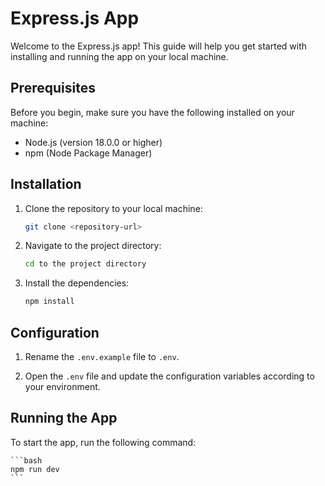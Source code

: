 # Express.js App

Welcome to the Express.js app! This guide will help you get started with installing and running the app on your local machine.

## Prerequisites

Before you begin, make sure you have the following installed on your machine:

- Node.js (version 18.0.0 or higher)
- npm (Node Package Manager)

## Installation

1. Clone the repository to your local machine:

    ```bash
    git clone <repository-url>
    ```

2. Navigate to the project directory:

    ```bash
    cd to the project directory
    ```

3. Install the dependencies:

    ```bash
    npm install
    ```

## Configuration

1. Rename the `.env.example` file to `.env`.

2. Open the `.env` file and update the configuration variables according to your environment.

## Running the App

To start the app, run the following command:

    ```bash
    npm run dev
    ```